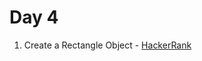 # Day 4

1) Create a Rectangle Object - [HackerRank](https://www.hackerrank.com/challenges/js10-objects/problem?isFullScreen=true)
